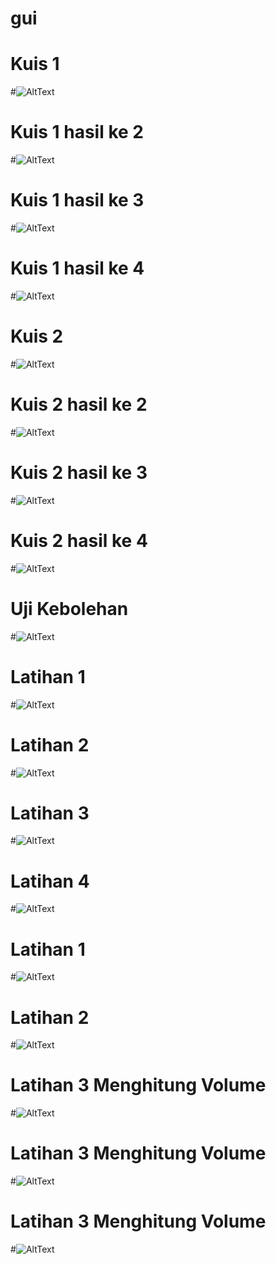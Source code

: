 # gui
# Kuis 1
#![AltText](https://github.com/natasyaadelia/gui/blob/master/.%20KUIS%201.png)
# Kuis 1 hasil ke 2
#![AltText](https://github.com/natasyaadelia/gui/blob/master/.%20KUIS%2011.png)
# Kuis 1 hasil ke 3
#![AltText](https://github.com/natasyaadelia/gui/blob/master/.%20KUIS%20111.png)
# Kuis 1 hasil ke 4
#![AltText](https://github.com/natasyaadelia/gui/blob/master/.%20KUIS%201111.png)
# Kuis 2 
#![AltText](https://github.com/natasyaadelia/gui/blob/master/KUIS%202.png)
# Kuis 2 hasil ke 2
#![AltText](https://github.com/natasyaadelia/gui/blob/master/KUIS%2022.png)
# Kuis 2 hasil ke 3
#![AltText](https://github.com/natasyaadelia/gui/blob/master/KUIS%20222.png)
# Kuis 2 hasil ke 4
#![AltText](https://github.com/natasyaadelia/gui/blob/master/KUIS%202222.png)
# Uji Kebolehan 
#![AltText](https://github.com/natasyaadelia/gui/blob/master/GUI%20lanjutan.png)
# Latihan 1
#![AltText](https://github.com/natasyaadelia/gui/blob/master/g1.png)
# Latihan 2
#![AltText](https://github.com/natasyaadelia/gui/blob/master/g2.png)
# Latihan 3
#![AltText](https://github.com/natasyaadelia/gui/blob/master/g3.png)
# Latihan 4
#![AltText](https://github.com/natasyaadelia/gui/blob/master/g4.png)
# Latihan 1
#![AltText](https://github.com/natasyaadelia/gui/blob/master/g5.png)
# Latihan 2
#![AltText](https://github.com/natasyaadelia/gui/blob/master/g6.png)
# Latihan 3 Menghitung Volume
#![AltText](https://github.com/natasyaadelia/gui/blob/master/g7.1.png)
# Latihan 3 Menghitung Volume
#![AltText](https://github.com/natasyaadelia/gui/blob/master/g7.2.png)
# Latihan 3 Menghitung Volume
#![AltText](https://github.com/natasyaadelia/gui/blob/master/g7.3.png)
